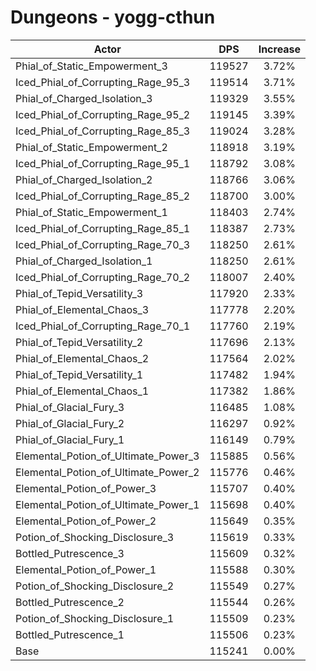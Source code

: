 # Dungeons - yogg-cthun
| Actor | DPS | Increase |
|---|:---:|:---:|
|Phial_of_Static_Empowerment_3|119527|3.72%|
|Iced_Phial_of_Corrupting_Rage_95_3|119514|3.71%|
|Phial_of_Charged_Isolation_3|119329|3.55%|
|Iced_Phial_of_Corrupting_Rage_95_2|119145|3.39%|
|Iced_Phial_of_Corrupting_Rage_85_3|119024|3.28%|
|Phial_of_Static_Empowerment_2|118918|3.19%|
|Iced_Phial_of_Corrupting_Rage_95_1|118792|3.08%|
|Phial_of_Charged_Isolation_2|118766|3.06%|
|Iced_Phial_of_Corrupting_Rage_85_2|118700|3.00%|
|Phial_of_Static_Empowerment_1|118403|2.74%|
|Iced_Phial_of_Corrupting_Rage_85_1|118387|2.73%|
|Iced_Phial_of_Corrupting_Rage_70_3|118250|2.61%|
|Phial_of_Charged_Isolation_1|118250|2.61%|
|Iced_Phial_of_Corrupting_Rage_70_2|118007|2.40%|
|Phial_of_Tepid_Versatility_3|117920|2.33%|
|Phial_of_Elemental_Chaos_3|117778|2.20%|
|Iced_Phial_of_Corrupting_Rage_70_1|117760|2.19%|
|Phial_of_Tepid_Versatility_2|117696|2.13%|
|Phial_of_Elemental_Chaos_2|117564|2.02%|
|Phial_of_Tepid_Versatility_1|117482|1.94%|
|Phial_of_Elemental_Chaos_1|117382|1.86%|
|Phial_of_Glacial_Fury_3|116485|1.08%|
|Phial_of_Glacial_Fury_2|116297|0.92%|
|Phial_of_Glacial_Fury_1|116149|0.79%|
|Elemental_Potion_of_Ultimate_Power_3|115885|0.56%|
|Elemental_Potion_of_Ultimate_Power_2|115776|0.46%|
|Elemental_Potion_of_Power_3|115707|0.40%|
|Elemental_Potion_of_Ultimate_Power_1|115698|0.40%|
|Elemental_Potion_of_Power_2|115649|0.35%|
|Potion_of_Shocking_Disclosure_3|115619|0.33%|
|Bottled_Putrescence_3|115609|0.32%|
|Elemental_Potion_of_Power_1|115588|0.30%|
|Potion_of_Shocking_Disclosure_2|115549|0.27%|
|Bottled_Putrescence_2|115544|0.26%|
|Potion_of_Shocking_Disclosure_1|115509|0.23%|
|Bottled_Putrescence_1|115506|0.23%|
|Base|115241|0.00%|
